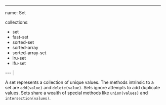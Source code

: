 ---

name: Set

collections:
-   set
-   fast-set
-   sorted-set
-   sorted-array
-   sorted-array-set
-   lru-set
-   lfu-set

--- |

A set represents a collection of unique values.
The methods intrinsic to a set are `add(value)` and `delete(value)`.
Sets ignore attempts to add duplicate values.
Sets share a wealth of special methods like `union(values)` and
`intersection(values)`.

